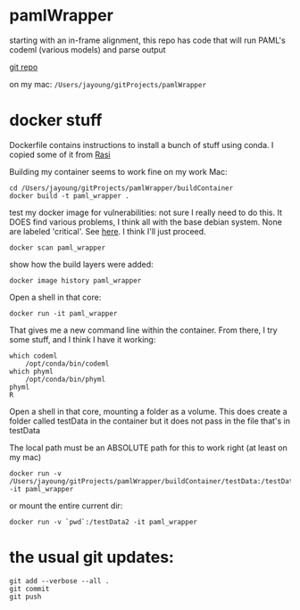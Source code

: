 # pamlWrapper
starting with an in-frame alignment, this repo has code that will run PAML's codeml (various models) and parse output

[git repo](https://github.com/jayoung/pamlWrapper)

on my mac: `/Users/jayoung/gitProjects/pamlWrapper`  



# docker stuff

Dockerfile contains instructions to install a bunch of stuff using conda. I copied some of it from [Rasi](https://github.com/rasilab/bottorff_2022/blob/main/Dockerfile)


Building my container seems to work fine on my work Mac:
```
cd /Users/jayoung/gitProjects/pamlWrapper/buildContainer
docker build -t paml_wrapper .
```

test my docker image for vulnerabilities: not sure I really need to do this. It DOES find various problems, I think all with the base debian system. None are labeled 'critical'. See [here](https://docs.docker.com/get-started/09_image_best/). I think I'll just proceed.
```
docker scan paml_wrapper
```

show how the build layers were added:
```
docker image history paml_wrapper
```

Open a shell in that core:
```
docker run -it paml_wrapper
```

That gives me a new command line within the container. From there, I try some stuff, and I think I have it working:
```
which codeml
    /opt/conda/bin/codeml
which phyml
    /opt/conda/bin/phyml
phyml
R
```

Open a shell in that core, mounting a folder as a volume. This does create a folder called testData in the container but it does not pass in the file that's in testData

The local path must be an ABSOLUTE path for this to work right (at least on my mac)
```
docker run -v /Users/jayoung/gitProjects/pamlWrapper/buildContainer/testData:/testData2 -it paml_wrapper
```

or mount the entire current dir:
```
docker run -v `pwd`:/testData2 -it paml_wrapper
```




# the usual git updates:
```
git add --verbose --all .
git commit
git push
```